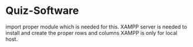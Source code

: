 # Quiz-Software
import proper module which is needed for this.
XAMPP server is needed to install and create the proper rows and columns
XAMPP is only for local host.
